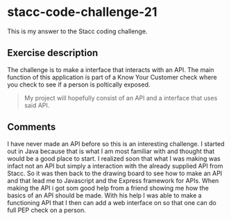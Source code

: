 # stacc-code-challenge-21
This is my answer to the Stacc coding challenge. 

## Exercise description
The challenge is to make a interface that interacts with an API. 
The main function of this application is part of a Know Your Customer check where you check to see if a person is poltically exposed. 

> My project will hopefully consist of an API and a interface that uses said API. 


## Comments
I have never made an API before so this is an interesting challenge. I started out in Java because that is what I am most familiar with and thought that would be a good place to start. 
I realized soon that what I was making was infact not an API but simply a interaction with the already supplied API from Stacc. 
So it was then back to the drawing board to see how to make an API and that lead me to Javascript and the Express framework for APIs. 
When making the API i got som good help from a friend showing me how the basics of an API should be made. With his help I was able to make a functioning API that I then can add a web interface on so that one can do full PEP check on a person. 
